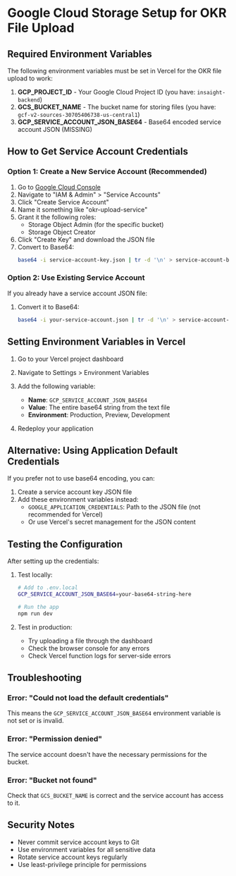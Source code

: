 # Google Cloud Storage Setup for OKR File Upload

## Required Environment Variables

The following environment variables must be set in Vercel for the OKR file upload to work:

1. **GCP_PROJECT_ID** - Your Google Cloud Project ID (you have: `insaight-backend`)
2. **GCS_BUCKET_NAME** - The bucket name for storing files (you have: `gcf-v2-sources-30705406738-us-central1`)
3. **GCP_SERVICE_ACCOUNT_JSON_BASE64** - Base64 encoded service account JSON (MISSING)

## How to Get Service Account Credentials

### Option 1: Create a New Service Account (Recommended)

1. Go to [Google Cloud Console](https://console.cloud.google.com/)
2. Navigate to "IAM & Admin" > "Service Accounts"
3. Click "Create Service Account"
4. Name it something like "okr-upload-service"
5. Grant it the following roles:
   - Storage Object Admin (for the specific bucket)
   - Storage Object Creator
6. Click "Create Key" and download the JSON file
7. Convert to Base64:
   ```bash
   base64 -i service-account-key.json | tr -d '\n' > service-account-base64.txt
   ```

### Option 2: Use Existing Service Account

If you already have a service account JSON file:

1. Convert it to Base64:
   ```bash
   base64 -i your-service-account.json | tr -d '\n' > service-account-base64.txt
   ```

## Setting Environment Variables in Vercel

1. Go to your Vercel project dashboard
2. Navigate to Settings > Environment Variables
3. Add the following variable:
   - **Name**: `GCP_SERVICE_ACCOUNT_JSON_BASE64`
   - **Value**: The entire base64 string from the text file
   - **Environment**: Production, Preview, Development

4. Redeploy your application

## Alternative: Using Application Default Credentials

If you prefer not to use base64 encoding, you can:

1. Create a service account key JSON file
2. Add these environment variables instead:
   - `GOOGLE_APPLICATION_CREDENTIALS`: Path to the JSON file (not recommended for Vercel)
   - Or use Vercel's secret management for the JSON content

## Testing the Configuration

After setting up the credentials:

1. Test locally:
   ```bash
   # Add to .env.local
   GCP_SERVICE_ACCOUNT_JSON_BASE64=your-base64-string-here
   
   # Run the app
   npm run dev
   ```

2. Test in production:
   - Try uploading a file through the dashboard
   - Check the browser console for any errors
   - Check Vercel function logs for server-side errors

## Troubleshooting

### Error: "Could not load the default credentials"
This means the `GCP_SERVICE_ACCOUNT_JSON_BASE64` environment variable is not set or is invalid.

### Error: "Permission denied"
The service account doesn't have the necessary permissions for the bucket.

### Error: "Bucket not found"
Check that `GCS_BUCKET_NAME` is correct and the service account has access to it.

## Security Notes

- Never commit service account keys to Git
- Use environment variables for all sensitive data
- Rotate service account keys regularly
- Use least-privilege principle for permissions